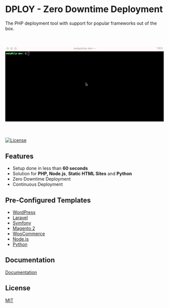 <h1>DPLOY - Zero Downtime Deployment</h1>

<p>The PHP deployment tool with support for popular frameworks out of the box.</p>

<p align="center"><br><br><a href="https://www.cloudpanel.io/docs/v2/dploy/introduction/"><img src="/public/assets/images/video.gif" alt="DPLOY" width="600"></a><br><br><br></p>

<a href="https://github.com/cloudpanel-io/dploy/blob/main/LICENSE"><img src="https://img.shields.io/badge/license-MIT-blue.svg?style=flat" alt="License"></a>

## Features

- Setup done in less than **60 seconds**
- Solution for **PHP, Node.js**, **Static HTML Sites** and **Python**
- Zero Downtime Deployment
- Continuous Deployment

## Pre-Configured Templates

* [WordPress](https://www.cloudpanel.io/docs/v2/dploy/installation/)
* [Laravel](https://www.cloudpanel.io/docs/v2/dploy/installation/)
* [Symfony](https://www.cloudpanel.io/docs/v2/dploy/installation/)
* [Magento 2](https://www.cloudpanel.io/docs/v2/dploy/installation/)
* [WooCommerce](https://www.cloudpanel.io/docs/v2/dploy/installation/)
* [Node.js](https://www.cloudpanel.io/docs/v2/dploy/installation/)
* [Python](https://www.cloudpanel.io/docs/v2/dploy/installation/)

## Documentation

[Documentation](https://www.cloudpanel.io/docs/v2/dploy/introduction/)

## License
[MIT](https://github.com/deployphp/deployer/blob/master/LICENSE)